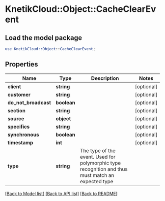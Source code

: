 # KnetikCloud::Object::CacheClearEvent

## Load the model package
```perl
use KnetikCloud::Object::CacheClearEvent;
```

## Properties
Name | Type | Description | Notes
------------ | ------------- | ------------- | -------------
**client** | **string** |  | [optional] 
**customer** | **string** |  | [optional] 
**do_not_broadcast** | **boolean** |  | [optional] 
**section** | **string** |  | [optional] 
**source** | **object** |  | [optional] 
**specifics** | **string** |  | [optional] 
**synchronous** | **boolean** |  | [optional] 
**timestamp** | **int** |  | [optional] 
**type** | **string** | The type of the event. Used for polymorphic type recognition and thus must match an expected type | 

[[Back to Model list]](../README.md#documentation-for-models) [[Back to API list]](../README.md#documentation-for-api-endpoints) [[Back to README]](../README.md)


